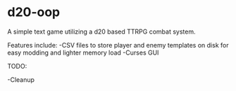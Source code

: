 # d20-oop
A simple text game utilizing a d20 based TTRPG combat system.

Features include:
-CSV files to store player and enemy templates on disk for easy modding and lighter memory load
-Curses GUI

TODO:

-Cleanup
